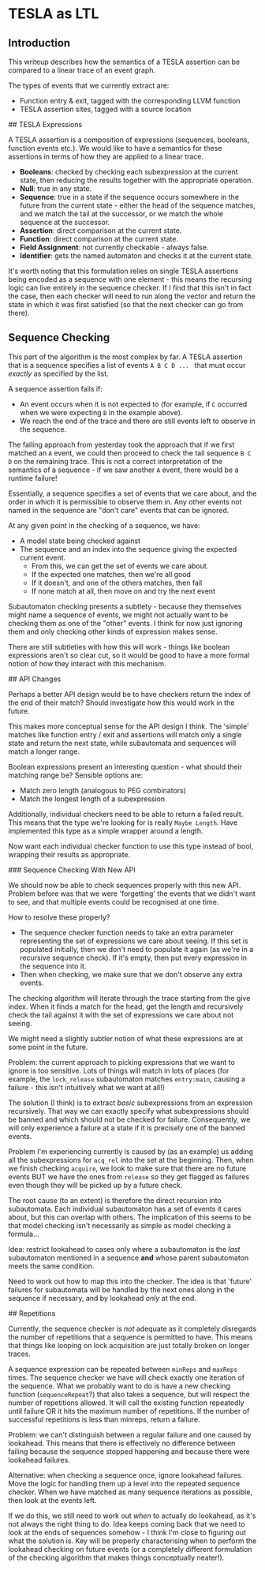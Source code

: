 # TESLA as LTL

## Introduction

This writeup describes how the semantics of a TESLA assertion can be
compared to a linear trace of an event graph.

The types of events that we currently extract are:

* Function entry & exit, tagged with the corresponding LLVM function
* TESLA assertion sites, tagged with a source location

## TESLA Expressions

A TESLA assertion is a composition of expressions (sequences, booleans,
function events etc.). We would like to have a semantics for these
assertions in terms of how they are applied to a linear trace.

* **Booleans**: checked by checking each subexpression at the current
  state, then reducing the results together with the appropriate
  operation.
* **Null**: true in any state.
* **Sequence**: true in a state if the sequence occurs somewhere in the
  future from the current state - either the head of the sequence
  matches, and we match the tail at the successor, or we match the whole
  sequence at the successor.
* **Assertion**: direct comparison at the current state.
* **Function**: direct comparison at the current state.
* **Field Assignment**: not currently checkable - always false.
* **Identifier**: gets the named automaton and checks it at the current
  state.

It's worth noting that this formulation relies on single TESLA
assertions being encoded as a sequence with one element - this means the
recursing logic can live entirely in the sequence checker. If I find
that this isn't in fact the case, then each checker will need to run
along the vector and return the state in which it was first satisfied
(so that the next checker can go from there).

## Sequence Checking

This part of the algorithm is the most complex by far. A TESLA assertion
that is a sequence specifies a list of events `A B C D ... ` that must
occur *exactly* as specified by the list.

A sequence assertion fails if:

* An event occurs when it is not expected to (for example, if `C`
  occurred when we were expecting `B` in the example above).
* We reach the end of the trace and there are still events left to
  observe in the sequence.

The failing approach from yesterday took the approach that if we first
matched an `A` event, we could then proceed to check the tail sequence
`B C D` on the remaining trace. This is not a correct interpretation of
the semantics of a sequence - if we saw another `A` event, there would
be a runtime failure!

Essentially, a sequence specifies a set of events that we care about,
and the order in which it is permissible to observe them in. Any other
events not named in the sequence are "don't care" events that can be
ignored.

At any given point in the checking of a sequence, we have:

* A model state being checked against
* The sequence and an index into the sequence giving the expected
  current event.
  * From this, we can get the set of events we care about.
  * If the expected one matches, then we're all good
  * If it doesn't, and one of the others matches, then fail
  * If none match at all, then move on and try the next event

Subautomaton checking presents a subtlety - because they themselves
might name a sequence of events, we might not actually want to be
checking them as one of the "other" events. I think for now just
ignoring them and only checking other kinds of expression makes sense.

There are still subtleties with how this will work - things like boolean
expressions aren't so clear cut, so it would be good to have a more
formal notion of how they interact with this mechanism.

## API Changes

Perhaps a better API design would be to have checkers return the index
of the end of their match? Should investigate how this would work in the
future.

This makes more conceptual sense for the API design I think. The 'simple'
matches like function entry / exit and assertions will match only a single
state and return the next state, while subautomata and sequences will match a
longer range.

Boolean expressions present an interesting question - what should their matching
range be? Sensible options are:

* Match zero length (analogous to PEG combinators)
* Match the longest length of a subexpression

Additionally, individual checkers need to be able to return a failed result.
This means that the type we're looking for is really `Maybe Length`. Have
implemented this type as a simple wrapper around a length.

Now want each individual checker function to use this type instead of bool,
wrapping their results as appropriate.

### Sequence Checking With New API

We should now be able to check sequences properly with this new API. Problem
before was that we were 'forgetting' the events that we didn't want to see, and
that multiple events could be recognised at one time.

How to resolve these properly?

* The sequence checker function needs to take an extra parameter representing
  the set of expressions we care about seeing. If this set is populated
  initially, then we don't need to populate it again (as we're in a recursive
  sequence check). If it's empty, then put every expression in the sequence into
  it.
* Then when checking, we make sure that we don't observe any extra events.

The checking algorithm will iterate through the trace starting from the give
index. When it finds a match for the head, get the length and recursively check
the tail against it with the set of expressions we care about not seeing.

We might need a slightly subtler notion of what these expressions are at some
point in the future.

Problem: the current approach to picking expressions that we want to ignore is
too sensitive. Lots of things will match in lots of places (for example, the
`lock_release` subautomaton matches `entry:main`, causing a failure - this isn't
intuitively what we want at all!)

The solution (I think) is to extract *basic* subexpressions from an expression
recursively. That way we can exactly specify what subexpressions should be
banned and which should not be checked for failure. Consequently, we will only
experience a failure at a state if it is precisely one of the banned events.

Problem I'm experiencing currently is caused by (as an example) us adding all
the subexpressions for `acq_rel` into the set at the beginning. Then, when we
finish checking `acquire`, we look to make sure that there are no future events
BUT we have the ones from `release` so they get flagged as failures even though
they will be picked up by a future check.

The root cause (to an extent) is therefore the direct recursion into
subautomata. Each individual subautomaton has a set of events it cares about,
but this can overlap with others. The implication of this seems to be that model
checking isn't necessarily as simple as model checking a formula...

Idea: restrict lookahead to cases only where a subautomaton is the *last*
subautomaton mentioned in a sequence **and** whose parent subautomaton meets the
same condition.

Need to work out how to map this into the checker. The idea is that 'future'
failures for subautomata will be handled by the next ones along in the sequence
if necessary, and by lookahead *only* at the end.

## Repetitions

Currently, the sequence checker is *not* adequate as it completely disregards
the number of repetitions that a sequence is permitted to have. This means that
things like looping on lock acquisition are just totally broken on longer
traces.

A sequence expression can be repeated between `minReps` and `maxReps` times. The
sequence checker we have will check exactly one iteration of the sequence. What
we probably want to do is have a new checking function (`sequenceRepeat`?) that
also takes a sequence, but will respect the number of repetitions allowed. It
will call the existing function repeatedly until failure OR it hits the maximum
number of repetitions. If the number of successful repetitions is less than
minreps, return a failure.

Problem: we can't distinguish between a regular failure and one caused by
lookahead. This means that there is effectively no difference between failing
because the sequence stopped happening and because there were lookahead
failures.

Alternative: when checking a sequence once, ignore lookahead failures. Move the
logic for handling them up a level into the repeated sequence checker. When we
have matched as many sequence iterations as possible, then look at the events
left.

If we do this, we still need to work out *when* to actually do lookahead, as
it's not always the right thing to do. Idea keeps coming back that we need to
look at the ends of sequences somehow - I think I'm close to figuring out what
the solution is. Key will be properly characterising when to perform the
lookahead checking on future events (or a completely different formulation of
the checking algorithm that makes things conceptually neater!).
